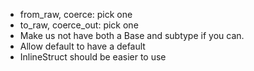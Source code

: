 - from_raw, coerce: pick one
- to_raw, coerce_out: pick one
- Make us not have both a Base and subtype if you can.
- Allow default to have a default
- InlineStruct should be easier to use
